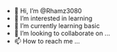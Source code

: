 - 👋 Hi, I’m @Rhamz3080
- 👀 I’m interested in learning
- 🌱 I’m currently learning basic
- 💞️ I’m looking to collaborate on ...
- 📫 How to reach me ...

<!---
Rhamz3080/Rhamz3080 is a ✨ special ✨ repository because its `README.md` (this file) appears on your GitHub profile.
You can click the Preview link to take a look at your changes.
--->
